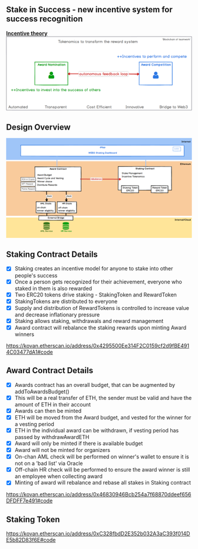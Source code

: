 ## Stake in Success - new incentive system for success recognition

**[Incentive theory](/Incentives.md)**
![](./assets/Tokenomics.png)


## Design Overview


![](./assets/Award%20Contract.png)


## Staking Contract Details

- [x] Staking creates an incentive model for anyone to stake into other people's success
- [x] Once a person gets recognized for their achievement, everyone who staked in them is also rewarded
- [x] Two ERC20 tokens drive staking - StakingToken and RewardToken
- [x] StakingTokens are distributed to everyone
- [x] Supply and distribution of RewardTokens is controlled to increase value and decrease inflationary pressure
- [x] Staking allows staking, withdrawals and reward management
- [x] Award contract will rebalance the staking rewards upon minting Award winners

https://kovan.etherscan.io/address/0x4295500Ee314F2C0159cf2d9fBE4914C03477dA1#code

## Award Contract Details

- [x] Awards contract has an overall budget, that can be augmented by addToAwardsBudget()
- [x] This will be a real transfer of ETH, the sender must be valid and have the amount of ETH in their account
- [x] Awards can then be minted
- [x] ETH will be moved from the Award budget, and vested for the winner for a vesting period 
- [x] ETH in the individual award can be withdrawn, if vesting period has passed by withdrawAwardETH
- [x] Award will only be minted if there is available budget
- [x] Award will not be minted for organizers
- [x] On-chan AML check will be performed on winner's wallet to ensure it is not on a 'bad list' via Oracle
- [x] Off-chain HR check will be performed to ensure the award winner is still an employee when collecting award
- [x] Minting of award will rebalance and rebase all stakes in Staking contract

https://kovan.etherscan.io/address/0x46830946Bcb254a7f68870ddeef656DFDFF7e491#code

## Staking Token

https://kovan.etherscan.io/address/0xC328fbdD2E352b032A3aC393f014DE5b82D83f6E#code



